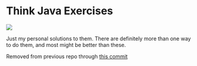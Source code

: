 # Think Java Exercises

[![](https://img.shields.io/badge/ThinkJava-6.1.0-brightgreen.svg)](http://greenteapress.com/thinkjava6/thinkjava.pdf)

Just my personal solutions to them. There are definitely more than one way to do them, and most might be better than these.

Removed from previous repo through [this commit](https://github.com/ApolloZhu/APCSA/commit/69ebb83806b0d733795bcc18344cecdba9a6b157)
